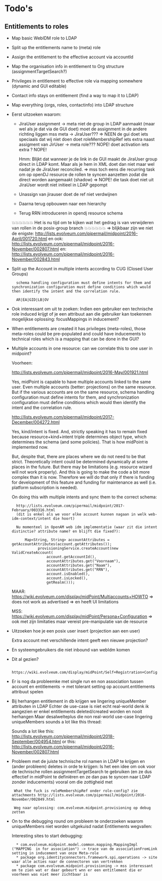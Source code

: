 # Todo's

## Entitlements to roles

-   Map basic WebIDM role to LDAP
-   Split up the entitlements name to (meta) role
-   Assign the entitlement to the effective account via accountId
-   Map the organisation info in entitlement to Org structure (assignmentTargetSearch?)
-   Privileges in entitlement to effective role via mapping somewhere (dynamic and GUI editable)
-   Contact info stays on entitlement (find a way to map it to LDAP)
-   Map everything (orgs, roles, contactinfo) into LDAP structure


- Eerst uitzoeken waarom:
    - JiraUser assignment -> meta niet de group in LDAP aanmaakt (maar wel als je dat via de GUI doet)
        moet de assignment in de andere richting liggen mss meta -> JiraUser??? => NEEN de gui doet iets speciaals dat wij niet doen
            doet roleMembershipRef iets extra naast assigment van JirUser -> meta role???   NOPE!
            doet activation iets extra ?  NOPE!
        
        Hmm: Blijkt dat wanneer je de link in de GUI maakt de JiraUser group direct in LDAP komt. Maar als je hem in XML doet dan niet maar wel nadat je de JiraUser reconciled.
            => mss toch eens die recurring task om op openDJ resource de rollen te syncen aanzetten zodat die direct worden aangemaakt (shadow) => NOPE! die task doet niet uit JiraUser wordt niet initieel in LDAP gepompt
            
            
    - Unassign van jirauser doet de ref niet verdwijnen
    - Daarna terug opbouwen naar een hierarchy
    - Terug RRN introduceren in opendj resource schema
    
    
    💥💥💥💥💥💥 Het is nu tijd om te kijken wat het gedrag is van verwijderen van rollen in de posix-group branch 💥💥💥💥💥💥 
        => blijkbaar zijn we niet de enigste: http://lists.evolveum.com/pipermail/midpoint/2016-April/001720.html
        en ook: http://lists.evolveum.com/pipermail/midpoint/2016-November/002807.html
        en: http://lists.evolveum.com/pipermail/midpoint/2016-November/002843.html

- Split up the Account in multiple intents according to CUG (Closed User Groups)

        schema handling configuration must define intents for them and synchronization configuration must define conditions which would then identify the intent and the correlation rule.
        
        AR|EA|GID|LB|OV

- Ook interessant om uit te zoeken:
    Indien een gebruiker een technische role induced krijgt of je een attribuut aan die gebruiker kan toekennen 
    mogelijkse oplossing: focusMappings in inducement?

- When entitlements are created it has privileges (meta-roles),
    those meta-roles could be pre-populated and could have inducements to technical roles
    which is a mapping that can be done in the GUI?
    
- Multiple accounts in one resource: can we correlate this to one user in midpoint?

    Voorheen:
    
    http://lists.evolveum.com/pipermail/midpoint/2016-May/001921.html
    
    Yes, midPoint is capable to have multiple accounts linked to the same
    user. Even multiple accounts (better: projections) on the same resource.
    But if the various accounts are on the same resource, schema handling
    configuration must define intents for them, and synchronization
    configuration must define conditions which would then identify the
    intent and the correlation rule.
    
    http://lists.evolveum.com/pipermail/midpoint/2017-December/004272.html
    
    Yes, kind/intent is fixed. And, strictly speaking it has to remain fixed 
    because resource+kind+intent triple determines object type, which 
    determines the schema (and some policies). That is how midPoint is 
    implemented now.
    
    But, despite that, there are places where we do not need to be that 
    strict. Theoretically intent could be determined dynamically at some 
    places in the future. But there may be limitations (e.g. resource wizard 
    will not work properly). And this is going to make the code a bit more 
    complex than it is now. Therefore we will do that only if there is 
    funding for development of this feature and funding for maintenance as 
    well (i.e. platform subscription is needed).
    
    On doing this with multiple intents and sync them to the correct schema:
        
        http://lists.evolveum.com/pipermail/midpoint/2017-February/003316.html
        (dit is enkel als we voor elke account kunnen nagaan in welk web-idm-context/intent die hoort)
        
        Nu momenteel in OpenAM web idm implementatie (waar zit die intent distinctie? attribute name? en blijft die fixed?):
        
            Map<String, String> accountAttributes = getAccountAttributes(account.getAttributes());
                  provisioningService.createAccount(new ValidCreateAccount(
                      account.getAccountId(),
                      accountAttributes.get("Voornaam"),
                      accountAttributes.get("Naam"),
                      accountAttributes.get("RRN"),
                      account.isEnabled(),
                      account.isLocked(),
                      getRealm()));
        
    MAAR: https://wiki.evolveum.com/display/midPoint/Multiaccounts+HOWTO
            => does not work as advertised
            => en heeft UI limitations
    
    MSS: https://wiki.evolveum.com/display/midPoint/Persona+Configuration
            => ook met zijn limitaties maar vereist pre-manipulatie van de resource

- Uitzoeken hoe je een posix user insert (projection aan een user)

    Extra account met verschillende intent geeft een nieuwe projection?

- En systeemgebruikers die niet inbound van webIdm komen

- Dit al gezien?
       
       https://wiki.evolveum.com/display/midPoint/Self+Registration+Configuration
       
- Er is nog da probleemke met single run en non association tussen account en entitlements
    -> met tolerant setting op account.entitlements attribuut spelen
    
- Bij herhangen entitlement in db krijgen we lingering uniqueMember attributen in LDAP
    Echter de use-case is niet echt real-world denk ik aangezien er enkel entitlements deleted/created worden en nooit herhangen
    Maar desalwelteplus die non real-world use-case lingering uniqueMembers sounds a lot like this thread:
    
    Sounds a lot like this: http://lists.evolveum.com/pipermail/midpoint/2018-September/004954.html
    or this: http://lists.evolveum.com/pipermail/midpoint/2016-November/002807.html
    
- Probleem met de juiste technische rol namen in LDAP te krijgen en (ander probleem) deletes in orde te krijgen:
    Is het een idee om ook voor de technische rollen assignmentTargetSearch te gebruiken
    (en ze dus effectief in midPoint te definiëren en ze dan pas te syncen naar LDAP zonder inducements)
    vooral om die zottigheid met 
       
       What the fuck is roleMembershipRef onder role-config? zie attachments http://lists.evolveum.com/pipermail/midpoint/2016-November/002849.html
       
       Weg naar oplossing: com.evolveum.midpoint.provisioning op debug zetten
       
- On to the debugging round om probleem te onderzoeken waarom uniqueMembers niet worden uitgekuisd nadat Entitlements wegvallen:

    Interesting sites to start debugging:
    
        * com.evolveum.midpoint.model.common.mapping.MappingImpl ("MAPPING  in for association") -> trace van de associationFromLink setting in inducement van onze Meta-role
        * package org.identityconnectors.framework.spi.operations -> site waar alle acties naar de connectoren van vertrekken
        * package com.evolveum.midpoint.provisioning -> mss interessant om te zien wat er daar gebeurt wnn er een entitlement die er voorheen was niet meer zichtbaar is
        